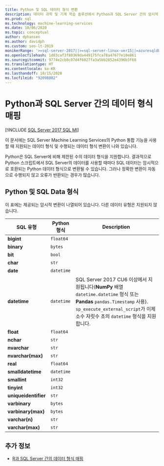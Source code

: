 ```yaml
---
title: Python 및 SQL 데이터 형식 변환
description: 데이터 과학 및 기계 학습 솔루션에서 Python과 SQL Server 간의 암시적 데이터 및 명시적 데이터 형식 변환을 검토합니다.
ms.prod: sql
ms.technology: machine-learning-services
ms.date: 10/06/2020
ms.topic: conceptual
author: dphansen
ms.author: davidph
ms.custom: seo-lt-2019
monikerRange: '>=sql-server-2017||>=sql-server-linux-ver15||=azuresqldb-mi-current||=sqlallproducts-allversions'
ms.openlocfilehash: 1d83caf3f80369da449175fca78a47677e10e861
ms.sourcegitcommit: 9774e2cb8c07d4f6027fa3a5bb2852e4396b3f68
ms.translationtype: HT
ms.contentlocale: ko-KR
ms.lasthandoff: 10/15/2020
ms.locfileid: "92098802"
---
```

# <a name="data-type-mappings-between-python-and-sql-server"></a>Python과 SQL Server 간의 데이터 형식 매핑
[!INCLUDE [SQL Server 2017 SQL MI](../../includes/applies-to-version/sqlserver2017-asdbmi.md)]

이 문서에는 SQL Server Machine Learning Services의 Python 통합 기능을 사용할 때 지원되는 데이터 형식 및 수행되는 데이터 형식 변환이 나와 있습니다.

Python은 SQL Server에 비해 제한된 수의 데이터 형식을 지원합니다. 결과적으로 Python 스크립트에서 SQL Server의 데이터를 사용할 때마다 SQL 데이터는 암시적으로 호환되는 Python 데이터 형식으로 변환될 수 있습니다. 그러나 정확한 변환이 자동으로 수행되지 않고 오류가 반환되는 경우가 많습니다.

## <a name="python-and-sql-data-types"></a>Python 및 SQL Data 형식

이 표에는 제공되는 암시적 변환이 나열되어 있습니다. 다른 데이터 유형은 지원되지 않습니다.

| SQL 유형             | Python 형식 | Description |
|----------------------|-------------|-------------|
| **bigint**           | `float64`   |
| **binary**           | `bytes`     |
| **bit**              | `bool`      |
| **char**             | `str`       |
| **date**             | `datetime`  |
| **datetime**         |`datetime`   | SQL Server 2017 CU6 이상에서 지원됩니다(**NumPy** 배열 `datetime.datetime` 형식 또는 **Pandas** `pandas.Timestamp` 사용). `sp_execute_external_script`가 이제 소수 자릿수 초의 `datetime` 형식을 지원합니다.|
| **float**            | `float64`   |
| **nchar**            | `str`       |
| **nvarchar**         | `str`       |
| **nvarchar(max)**    | `str`       |
| **real**             | `float64`   |
| **smalldatetime**    | `datetime`  |
| **smallint**         | `int32`     |
| **tinyint**          | `int32`     |
| **uniqueidentifier** | `str`       |
| **varbinary**        | `bytes`     |
| **varbinary(max)**   | `bytes`     |
| **varchar(n)**       | `str`       |
| **varchar(max)**     | `str`       |

## <a name="see-also"></a>추가 정보

+ [R과 SQL Server 간의 데이터 형식 매핑](../r/r-libraries-and-data-types.md)
